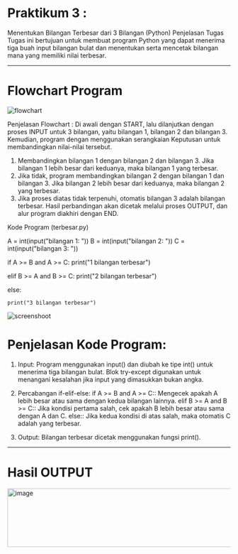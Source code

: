 # Praktikum 3 :
Menentukan Bilangan Terbesar dari 3 Bilangan (Python)
Penjelasan Tugas
Tugas ini bertujuan untuk membuat program Python yang dapat menerima tiga buah input bilangan bulat dan menentukan serta mencetak bilangan mana yang memiliki nilai terbesar.
________________________________________
# Flowchart Program
 ![flowchart](https://github.com/user-attachments/assets/d128bfa7-57c3-437e-9465-02df8c546e6e)

Penjelasan Flowchart : 
Di awali dengan START, lalu dilanjutkan dengan proses INPUT untuk 3 bilangan, yaitu bilangan 1, bilangan 2 dan bilangan 3. Kemudian, program dengan menggunakan serangkaian Keputusan untuk membandingkan nilai-nilai tersebut.
1.	Membandingkan bilangan 1 dengan bilangan 2 dan bilangan 3. Jika bilangan 1 lebih besar dari keduanya, maka bilangan 1 yang terbesar.
2.	Jika tidak, program membandingkan bilangan 2 dengan bilangan 1 dan bilangan 3. Jika bilangan 2 lebih besar dari keduanya, maka bilangan 2 yang terbesar.
3.	Jika proses diatas tidak terpenuhi, otomatis bilangan 3 adalah bilangan terbesar. Hasil perbandingan akan dicetak melalui proses OUTPUT, dan alur program diakhiri dengan END.

Kode Program (terbesar.py)

A = int(input("bilangan 1: "))
B = int(input("bilangan 2: "))
C = int(input("bilangan 3: "))

if A >= B and A >= C:
    print("1 bilangan terbesar")
    
elif B >= A and B >= C:
    print("2 bilangan terbesar")
    
else:

    print("3 bilangan terbesar")
    
   ![screenshoot](https://github.com/user-attachments/assets/86e5b39b-4059-4382-983b-69c4981961c1)


 
# Penjelasan Kode Program:
1.	Input: Program menggunakan input() dan diubah ke tipe int() untuk menerima tiga bilangan bulat. Blok try-except digunakan untuk menangani kesalahan jika input yang dimasukkan bukan angka.
   
2.	Percabangan if-elif-else:
if A >= B and A >= C:: Mengecek apakah A lebih besar atau sama dengan kedua bilangan lainnya.
elif B >= A and B >= C:: Jika kondisi pertama salah, cek apakah B lebih besar atau sama dengan A dan C.
else:: Jika kedua kondisi di atas salah, maka otomatis C adalah yang terbesar.

3.	Output: Bilangan terbesar dicetak menggunakan fungsi print().
_____________________________
# Hasil OUTPUT
 <img width="975" height="132" alt="image" src="https://github.com/user-attachments/assets/b083db63-886c-4044-a611-982065743f7d" />

